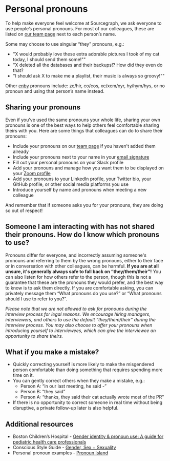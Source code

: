 # Personal pronouns

To help make everyone feel welcome at Sourcegraph, we ask everyone to use people’s personal pronouns. For most of our colleagues, these are listed on [our team page](../company/team/index.md) next to each person’s name.

Some may choose to use singular “they” pronouns, e.g.:

- "X would probably love these extra adorable pictures I took of my cat today, I should send them some!""
- "X deleted all the databases and their backups!? How did they even do that?
- "I should ask X to make me a playlist, their music is always so groovy!""

Other [enby](https://www.dictionary.com/e/gender-sexuality/enby/) pronouns include: ze/hir, co/cos, xe/xem/xyr, hy/hym/hys, or no pronoun and using that person’s name instead.

## Sharing your pronouns

Even if you've used the same pronouns your whole life, sharing your own pronouns is one of the best ways to help others feel comfortable sharing theirs with you. Here are some things that colleagues can do to share their pronouns:

- Include your pronouns on our [team page](../company/team/index.md) if you haven't added them already
- Include your pronouns next to your name in your [email signature](../communication/index.md#getting-nice-email-signatures)
- Fill out your personal pronouns on your Slack profile
- Add your pronouns and manage how you want them to be displayed on your [Zoom profile](https://blog.zoom.us/zoom-pronoun-sharing/)
- Add your pronouns to your LinkedIn profile, your Twitter bio, your GitHub profile, or other social media platforms you use
- Introduce yourself by name and pronouns when meeting a new colleague

And remember that if someone asks you for your pronouns, they are doing so out of respect!

## Someone I am interacting with has not shared their pronouns. How do I know which pronouns to use?

Pronouns differ for everyone, and incorrectly assuming someone's pronouns and referring to them by the wrong pronouns, either to their face or in conversation with other colleagues, can be harmful. **If you are at all unsure, it's generally always safe to fall back on “they/them/their”!** You can also listen for how others refer to the person, though this is not a guarantee that these are the pronouns they would prefer, and the best way to know is to ask them directly. If you are comfortable asking, you can privately message them “What pronouns do you use?” or “What pronouns should I use to refer to you?”.

_Please note that we are not allowed to ask for pronouns during the interview process for legal reasons. We encourage hiring managers, interviewers, and others to use the default “they/them/their” during the interview process. You may also choose to offer your pronouns when introducing yourself to interviewees, which can give the interviewee an opportunity to share theirs._

## What if you make a mistake?

- Quickly correcting yourself is more likely to make the misgendered person comfortable than doing something that requires spending more time on it.
- You can gently correct others when they make a mistake, e.g.:
  - Person A: “in our last meeting, he said -”
  - Person B: “they said”
  - Person A: “thanks, they said their cat actually wrote most of the PR”
- If there is no opportunity to correct someone in real time without being disruptive, a private follow-up later is also helpful.

## Additional resources

- Boston Children’s Hospital - [Gender identity & pronoun use: A guide for pediatric health care professionals](https://notes.childrenshospital.org/clinicians-guide-gender-identity-pronoun-use/)
- Conscious Style Guide - [Gender, Sex + Sexuality](https://consciousstyleguide.com/gender-sex-sexuality/)
- Personal pronoun examples - [Pronoun Island](http://pronoun.is/)

